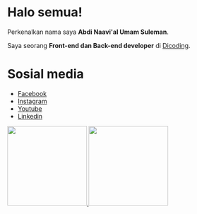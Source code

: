 # Halo semua! 

Perkenalkan nama saya **Abdi Naavi'al Umam Suleman**.<br>

Saya seorang **Front-end dan Back-end developer** di [Dicoding](https://www.dicoding.com/).<br>

# Sosial media
- [Facebook](https://www.facebook.com/abdhi.abdilon)
- [Instagram](https://instagram.com/abdinaavial/)
- [Youtube](https://www.youtube.com/channel/UCucTA-1DB_V9y7V_NXpEE7w)
- [Linkedin](https://www.linkedin.com/in/abdinaavial/)

<p align="left">
<a href="https://github.com/abdinaavial17">
  <img height="180em" src="https://github-readme-stats-eight-theta.vercel.app/api?username=abdinaavial17&show_icons=true&theme=algolia&include_all_commits=true&count_private=true"/>
  <img height="180em" src="https://github-readme-stats-eight-theta.vercel.app/api/top-langs/?username=abdinaavial17&layout=compact&theme=algolia"/>
</a>
</p>
